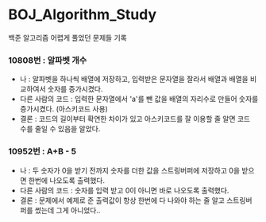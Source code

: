 # BOJ_Algorithm_Study
백준 알고리즘 어렵게 풀었던 문제들 기록

### 10808번 : 알파벳 개수 
* 나 : 알파벳을 하나씩 배열에 저장하고, 입력받은 문자열을 잘라서 배열과 배열을 비교하여서 숫자를 증가시켰다.
* 다른 사람의 코드 : 입력한 문자열에서 'a'를 뺀 값을 배열의 자리수로 만들어 숫자를 증가시켰다. (아스키코드 사용)
* 결론 : 코드의 길이부터 확연한 차이가 있고 아스키코드를 잘 이용할 줄 알면 코드 수를 줄일 수 있음을 알았다. 

### 10952번 : A+B - 5 
* 나 : 두 숫자가 0을 받기 전까지 숫자를 더한 값을 스트링버퍼에 저장하고 0을 받으면 한번에 나오도록 출력했다.
* 다른 사람의 코드 : 숫자를 입력 받고 0이 아니면 바로 나오도록 출력했다.
* 결론 : 문제에서 예제로 준 출력값이 항상 한번에 다 나와야 하는 줄 알고 스트링버퍼를 썼는데 그게 아니었다..
